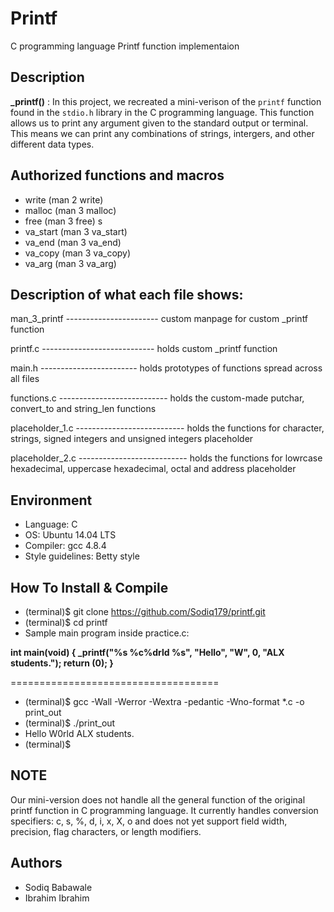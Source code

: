 # Printf
C programming language Printf function implementaion

## Description
**_printf()** : In this project, we recreated a mini-verison of the ```printf``` function found in the ```stdio.h``` library in the C programming language. This function allows  us to print any argument given to the standard output or terminal. This means we can print any combinations of strings, intergers, and other different data types.

## Authorized functions and macros
- write (man 2 write)
- malloc (man 3 malloc)
- free (man 3 free) s
- va_start (man 3 va_start)
- va_end (man 3 va_end)
- va_copy (man 3 va_copy)
- va_arg (man 3 va_arg)

## Description of what each file shows:
man_3_printf ----------------------- custom manpage for custom _printf function

printf.c ---------------------------- holds custom _printf function

main.h ------------------------ holds prototypes of functions spread across all files

functions.c --------------------------- holds the custom-made putchar, convert_to and string_len functions

placeholder_1.c --------------------------- holds the functions for character, strings, signed integers and unsigned integers placeholder

placeholder_2.c --------------------------- holds the functions for lowrcase hexadecimal, uppercase hexadecimal, octal and address placeholder

## Environment
- Language: C
- OS: Ubuntu 14.04 LTS
- Compiler: gcc 4.8.4
- Style guidelines: Betty style

## How To Install & Compile
- (terminal)$ git clone https://github.com/Sodiq179/printf.git
- (terminal)$ cd printf
- Sample main program inside practice.c:

**int main(void)
{
	_printf("%s %c%drld %s", "Hello", "W", 0, "ALX students.");
	return (0);
}**

====================================
- (terminal)$ gcc -Wall -Werror -Wextra -pedantic -Wno-format *.c -o print_out
- (terminal)$ ./print_out
- Hello W0rld ALX students.
- (terminal)$

## NOTE
Our mini-version does not handle all the general function of the original printf function in C programming language. It currently handles conversion specifiers: c, s, %, d, i, x, X, o and does not yet support field width, precision, flag characters, or length modifiers.

## Authors
- Sodiq Babawale
- Ibrahim Ibrahim
